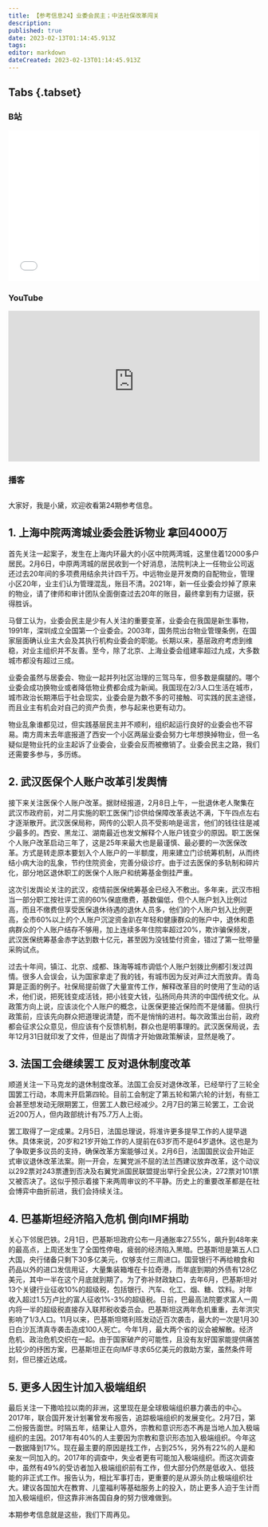 ```yaml
---
title: 【参考信息24】业委会民主；中法社保改革闯关
description: 
published: true
date: 2023-02-13T01:14:45.913Z
tags: 
editor: markdown
dateCreated: 2023-02-13T01:14:45.913Z
---
```


## Tabs {.tabset}
### B站
<div style="position: relative; padding: 30% 45%;">
<iframe style="position: absolute; width: 100%; height: 100%; left: 0; top: 0;" src="//player.bilibili.com/player.html?&bvid=BV1Cd4y1J74P&page=1&as_wide=1&high_quality=1&danmaku=1&autoplay=0" scrolling="no" border="0" frameborder="no" framespacing="0" allowfullscreen="true"></iframe>
</div>

### YouTube
<div style="position: relative; padding: 30% 45%;">
<iframe style="position: absolute; top: 0; left: 0; width: 100%; height: 100%;" src="https://www.youtube-nocookie.com/embed/EsPRl-l6F2U" title="YouTube video player" frameborder="0" allow="accelerometer; autoplay; clipboard-write; encrypted-media; gyroscope; picture-in-picture" allowfullscreen></iframe>
</div>
  
### 播客
<div class="podcast-player"></div>

## 

大家好，我是小黛，欢迎收看第24期参考信息。

## 1. 上海中院两湾城业委会胜诉物业 拿回4000万

首先关注一起案子，发生在上海内环最大的小区中院两湾城，这里住着12000多户居民。2月6日，中原两湾城的居民收到一个好消息，法院判决上一任物业公司返还过去20年间的多项费用结余共计四千万。中远物业是开发商的自配物业，管理小区20年，业主们认为管理混乱，账目不清。2021年，新一任业委会炒掉了原来的物业，请了律师和审计团队全面倒查过去20年的账目，最终拿到有力证据，获得胜诉。

马督工认为，业委会民主是少有人关注的重要变革，业委会在我国是新生事物，1991年，深圳成立全国第一个业委会。2003年，国务院出台物业管理条例，在国家层面确认业主大会及其执行机构业委会的职能。长期以来，基层政府考虑到维稳，对业主组织并不友善。至今，除了北京、上海业委会组建率超过九成，大多数城市都没有超过三成。

业委会虽然与居委会、物业一起并列社区治理的三驾马车，但多数是瘸腿的。哪个业委会成功换物业或者降低物业费都会成为新闻。我国现在2/3人口生活在城市，城市政治长期滞后于社会现实，业委会是为数不多的可接触、可实践的民主途径，而且业主有机会对自己的资产负责，参与起来也更有动力。

物业乱象谁都见过，但实践基层民主并不顺利，组织起运行良好的业委会也不容易。南方周末去年底报道了西安一个小区两届业委会努力七年想换掉物业，但一名疑似是物业托的业主起诉了业委会，业委会反而被撤销了。业委会民主之路，我们还需要多参与，多历练。

## 2. 武汉医保个人账户改革引发舆情

接下来关注医保个人账户改革。据财经报道，2月8日上午，一批退休老人聚集在武汉市政府前，对二月实施的职工医保门诊供给保障改革表达不满，下午四点左右才逐渐散开。武汉医保局称，网传的公职人员不受影响是谣言，他们的钱往往是减少最多的。西安、黑龙江、湖南最近也发文解释个人账户钱变少的原因。职工医保个人账户改革启动三年了，这是25年来最大也是最谨慎、最必要的一次医保改革。方式是转走原本要划入个人账户的一半额度，用来建立门诊统筹机制，从而终结小病大治的乱象，节约住院资金，完善分级诊疗。由于过去医保的多轨制和碎片化，部分地区退休职工的医保个人账户和统筹基金倒挂严重。

这次引发舆论关注的武汉，疫情前医保统筹基金已经入不敷出。多年来，武汉市相当一部分职工按社评工资的60%保底缴费，基数偏低，但个人账户划入比例过高，而且不缴费但享受医保退休待遇的退休人员多，他们的个人账户划入比例更高，全市60%以上的个人账户沉淀资金趴在年轻和健康群众的账户中，退休和患病群众的个人账户结存不够用，加上连续多年住院率超过20%，欺诈骗保频发，武汉医保统筹基金赤字达到数十亿元，甚至因为没钱垫付资金，错过了第一批带量采购试点。

过去十年间，镇江、北京、成都、珠海等城市调低个人账户划拨比例都引发过舆情。很多人会误会，认为国家拿走了我的钱，有城市因为反对声过大而放弃。青岛算是正面的例子。社保局提前做了大量宣传工作，解释改革目的时使用了生动的话术，他们说，把死钱变成活钱，把小钱变大钱，弘扬同舟共济的中国传统文化。从政策方向上说，应该淡化个人账户的概念，让医保更接近保险而不是储蓄。但执行政策前，应该先向群众把道理说清楚，而不是悄悄的进村。每次政策出台前，政府都会征求公众意见，但应该有个反馈机制，群众也是明事理的。武汉医保局说，去年12月31日就印发了文件，但是出了舆情才开始做政策解读，显然是晚了。

## 3. 法国工会继续罢工 反对退休制度改革

顺道关注一下马克龙的退休制度改革。法国工会反对退休改革，已经举行了三轮全国罢工行动，本周末开启第四轮。目前工会制定了第五轮和第六轮的计划，有些工会甚至想发动无限期罢工，但罢工人数已经减少。2月7日的第三轮罢工，工会说近200万人，但内政部统计有75.7万人上街。

罢工取得了一定成果。2月5日，法国总理说，将准许更多提早工作的人提早退休。具体来说，20岁和21岁开始工作的人提前在63岁而不是64岁退休。这也是为了争取更多议员的支持，确保改革方案能够过关。2月6日，法国国民议会开始正式审议退休改革法案。刚一开会，左翼党派不屈的法兰西建议放弃改革，这个动议以292票对243票遭到否决及右翼党派国民联盟提出举行全民公决，272票对101票又被否决了。这似乎预示着接下来两周审议的不平静。历史上的重要改革都是在社会博弈中曲折前进，我们会持续关注。

## 4. 巴基斯坦经济陷入危机 倒向IMF捐助

关心下邻居巴铁。2月1日，巴基斯坦政府公布一月通胀率27.55%，飙升到48年来的最高点，上周还发生了全国性停电，疲弱的经济陷入黑暗。巴基斯坦是第五人口大国，央行储备只剩下30多亿美元，仅够支付三周进口。国营银行不再给粮食和药品以外的进口发信用证，大量集装箱堆在卡拉奇港，而年底到期的外债有128亿美元，其中一半在这个月底就到期了。为了弥补财政缺口，去年6月，巴基斯坦对13个关键行业征收10%的超级税，包括银行、汽车、化工、烟、糖、饮料。对年收入超过1.5万卢比的富人征收1%-3%的超级税。日前，巴最高法院要求富人一周内将一半的超级税直接存入联邦税收委员会。巴基斯坦这两年危机重重，去年洪灾影响了1/3人口。11月以来，巴基斯坦塔利班发动近百次袭击，最大的一次是1月30日白沙瓦清真寺袭击造成100人死亡。今年1月，最大两个省的议会被解散。经济危机、政治危机交织在一起。由于国家破产的可能性，且没有友好国家能提供痛苦比较少的纾困方案，巴基斯坦正在向IMF寻求65亿美元的救助方案，虽然条件苛刻，但已接近达成。

## 5. 更多人因生计加入极端组织

最后关注一下撒哈拉以南的非洲，这里现在是全球极端组织暴力袭击的中心。2017年，联合国开发计划署曾发布报告，追踪极端组织的发展变化。2月7日，第二份报告面世。时隔五年，结果让人意外，宗教和意识形态不再是当地人加入极端组织的主因。2017年有40%的人主要因为宗教和意识形态加入极端组织。今年这一数据降到17%。现在最主要的原因是找工作，占到25%，另外有22%的人是和亲友一同加入的。2017年的调查中，失业者更有可能加入极端组织。而这次调查中，虽然有49%的受访者加入极端组织前有工作，但大部分仍然是低收入、低技能的非正式工作。报告认为，相比军事打击，更重要的是从源头防止极端组织壮大。建议各国加大在教育、儿童福利等基础服务上的投入，防止更多人迫于生计而加入极端组织，但这靠非洲各国自身的努力很难做到。

本期参考信息就是这些，我们下周再见。
